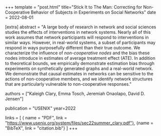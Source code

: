 +++
template = "post.html"
title="Stick It to The Man: Correcting for Non-Cooperative Behavior of Subjects in Experiments on Social Networks"
date = 2022-08-01

[extra]
abstract = "A large body of research in network and social sciences studies the effects of interventions in network systems. Nearly all of this work assumes that network participants will respond to interventions in similar ways. However, in real-world systems, a subset of participants may respond in ways purposefully different than their true outcome. We characterize the influence of <i>non-cooperative nodes</i> and the bias these nodes introduce in estimates of average treatment effect (ATE). In addition to theoretical bounds, we  empirically demonstrate estimation bias through experiments on synthetically generated graphs and a real-world network. We demonstrate that causal estimates in networks can be sensitive to the actions of non-cooperative members, and we identify network structures that are particularly vulnerable to non-cooperative responses."

authors = ["Kaleigh Clary, Emma Tosch, Jeremiah Onaolapo, David D. Jensen"]


publication = "USENIX"
year=2022

links = [
    { name = "PDF", link = "https://www.usenix.org/system/files/sec22summer_clary.pdf"},
    {name = "BibTeX", link = "citation.bib"}
]
+++